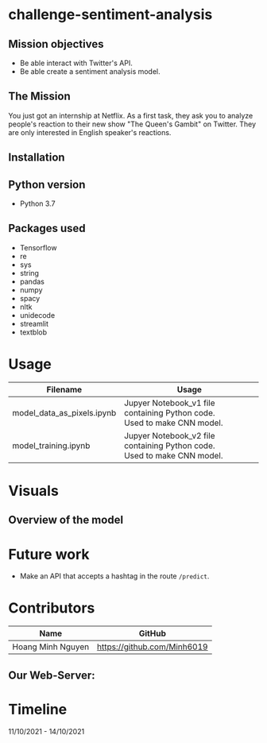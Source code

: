 # challenge-sentiment-analysis

## Mission objectives

- Be able interact with Twitter's API.
- Be able create a sentiment analysis model.

## The Mission

You just got an internship at Netflix. As a first task, they ask you to analyze people's reaction to their new show "The Queen's Gambit" on Twitter.
They are only interested in English speaker's reactions.

## Installation

## Python version
* Python 3.7

## Packages used
* Tensorflow
* re
* sys
* string
* pandas
* numpy
* spacy
* nltk
* unidecode
* streamlit
* textblob

# Usage
| Filename                             | Usage                                                     |
|--------------------------------------|-----------------------------------------------------------|
| model_data_as_pixels.ipynb | Jupyer Notebook_v1 file containing Python code.<br>Used to make CNN model.<br> |
| model_training.ipynb      | Jupyer Notebook_v2 file containing Python code.<br>Used to make CNN model.<br> |



# Visuals
## Overview of the model


# Future work
- Make an API that accepts a hashtag in the route `/predict`. 


# Contributors
| Name           | GitHub                                                                              |
|----------------|-------------------------------------------------------------------------------------|
| Hoang Minh Nguyen  | <a href="https://github.com/Minh6019">https://github.com/Minh6019        |


## Our Web-Server:
 
# Timeline
11/10/2021 - 14/10/2021
